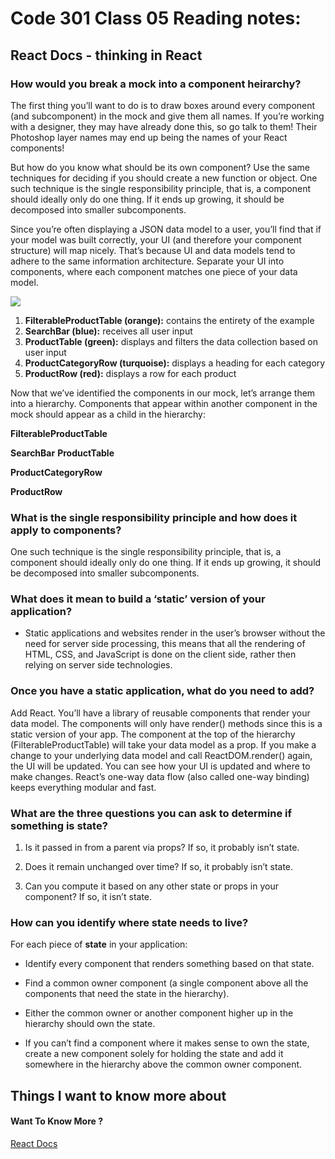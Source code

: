 # Code 301 Class 05 Reading notes:


## React Docs - thinking in React

### How would you break a mock into a component heirarchy?

The first thing you’ll want to do is to draw boxes around every component (and subcomponent) in the mock and give them all names. If you’re working with a designer, they may have already done this, so go talk to them! Their Photoshop layer names may end up being the names of your React components!

But how do you know what should be its own component? Use the same techniques for deciding if you should create a new function or object. One such technique is the single responsibility principle, that is, a component should ideally only do one thing. If it ends up growing, it should be decomposed into smaller subcomponents.

Since you’re often displaying a JSON data model to a user, you’ll find that if your model was built correctly, your UI (and therefore your component structure) will map nicely. That’s because UI and data models tend to adhere to the same information architecture. Separate your UI into components, where each component matches one piece of your data model.


![](https://reactjs.org/static/9381f09e609723a8bb6e4ba1a7713b46/90cbd/thinking-in-react-components.png)



1. **FilterableProductTable (orange):** contains the entirety of the example
2. **SearchBar (blue):** receives all user input
3. **ProductTable (green):** displays and filters the data collection based on user input
4. **ProductCategoryRow (turquoise):** displays a heading for each category
5. **ProductRow (red):** displays a row for each product


Now that we’ve identified the components in our mock, let’s arrange them into a hierarchy. Components that appear within another component in the mock should appear as a child in the hierarchy:

**FilterableProductTable**

**SearchBar**
**ProductTable**

**ProductCategoryRow**

**ProductRow**


### What is the single responsibility principle and how does it apply to components?

One such technique is the single responsibility principle, that is, a component should ideally only do one thing. If it ends up growing, it should be decomposed into smaller subcomponents.

### What does it mean to build a ‘static’ version of your application?

- Static applications and websites render in the user’s browser without the need for server side processing, this means that all the rendering of HTML, CSS, and JavaScript is done on the client side, rather then relying on server side technologies.


### Once you have a static application, what do you need to add?
Add React.
You’ll have a library of reusable components that render your data model. The components will only have render() methods since this is a static version of your app. The component at the top of the hierarchy (FilterableProductTable) will take your data model as a prop. If you make a change to your underlying data model and call ReactDOM.render() again, the UI will be updated. You can see how your UI is updated and where to make changes. React’s one-way data flow (also called one-way binding) keeps everything modular and fast.

### What are the three questions you can ask to determine if something is state?

1. Is it passed in from a parent via props? If so, it probably isn’t state.

2. Does it remain unchanged over time? If so, it probably isn’t state.

3. Can you compute it based on any other state or props in your component? If so, it isn’t state.

### How can you identify where state needs to live?

For each piece of **state** in your application:

- Identify every component that renders something based on that state.

- Find a common owner component (a single component above all the components that need the state in the hierarchy).

- Either the common owner or another component higher up in the hierarchy should own the state.

- If you can’t find a component where it makes sense to own the state, create a new component solely for holding the state and add it somewhere in the hierarchy above the common owner component.


## Things I want to know more about


#### Want To Know More ? 

[React Docs](https://reactjs.org/docs/thinking-in-react.html)

